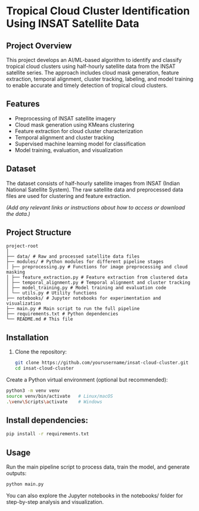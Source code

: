 # Tropical Cloud Cluster Identification Using INSAT Satellite Data

## Project Overview

This project develops an AI/ML-based algorithm to identify and classify tropical cloud clusters using half-hourly satellite data from the INSAT satellite series. The approach includes cloud mask generation, feature extraction, temporal alignment, cluster tracking, labeling, and model training to enable accurate and timely detection of tropical cloud clusters.

## Features

- Preprocessing of INSAT satellite imagery
- Cloud mask generation using KMeans clustering
- Feature extraction for cloud cluster characterization
- Temporal alignment and cluster tracking
- Supervised machine learning model for classification
- Model training, evaluation, and visualization

## Dataset

The dataset consists of half-hourly satellite images from INSAT (Indian National Satellite System). The raw satellite data and preprocessed data files are used for clustering and feature extraction.

*(Add any relevant links or instructions about how to access or download the data.)*

## Project Structure
```
project-root
│
├── data/ # Raw and processed satellite data files
├── modules/ # Python modules for different pipeline stages
│ ├── preprocessing.py # Functions for image preprocessing and cloud masking
│ ├── feature_extraction.py # Feature extraction from clustered data
│ ├── temporal_alignment.py # Temporal alignment and cluster tracking
│ ├── model_training.py # Model training and evaluation code
│ └── utils.py # Utility functions
├── notebooks/ # Jupyter notebooks for experimentation and visualization
├── main.py # Main script to run the full pipeline
├── requirements.txt # Python dependencies
└── README.md # This file
```

## Installation

1. Clone the repository:
   ```bash
   git clone https://github.com/yourusername/insat-cloud-cluster.git
   cd insat-cloud-cluster
Create a Python virtual environment (optional but recommended):

```bash
python3 -m venv venv
source venv/bin/activate   # Linux/macOS
.\venv\Scripts\activate    # Windows
```
## Install dependencies:

```bash
pip install -r requirements.txt
```
## Usage
Run the main pipeline script to process data, train the model, and generate outputs:

```bash
python main.py
```
You can also explore the Jupyter notebooks in the notebooks/ folder for step-by-step analysis and visualization.
